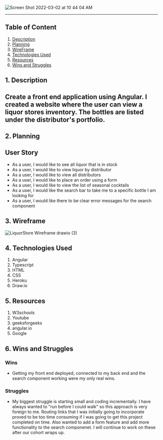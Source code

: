 ![Screen Shot 2022-03-02 at 10 44 04 AM](https://user-images.githubusercontent.com/94800802/156396062-0e9d44c9-de0d-4864-b25e-3feaa2290785.png)

____________________________

## Table of Content
1. [ Description ](#desc)
2. [ Planning ](#plan)
3. [ WireFrame ](#Wireframe)
4. [ Technologies Used ](#Technologies-Used)
5. [ Resources ](#Resources)
6. [ Wins and Struggles ](#WinsandStruggles)

<a name="desc"></a>
## 1. Description

## Create a front end application using Angular.  I created a website where the user can view a liquor stores inventory.  The bottles are listed under the distributor's portfolio.

<a name="plan"></a>
## 2. Planning

## User Story
- As a user, I would like to see all liquor that is in stock 
- As a user, I would like to view liquor by distributor
- As a user, I would like to view all distributors
- As a user, I would like to place an order using a form
- As a user, I would like to view the list of seasonal cocktails
- As a user, I would like the search bar to take me to a specific bottle I am looking for
- As a user, I would like there to be clear error messages for the search component

<a name="Wireframe"></a>
## 3. Wireframe

![LiquorStore Wireframe drawio (3)](https://user-images.githubusercontent.com/94800802/156393932-ff4f8972-e6b9-4591-a4b0-423b038ddda2.png)

<a name="Technologies-Used"></a>
## 4. Technologies Used

1. Angular
2. Typescript
3. HTML
4. CSS
5. Heroku
6. Draw.io

<a name="Resources"></a>
## 5.  Resources

1. W3schools
2. Youtube
3. geeksforgeeks
4. angular.io
5. Google


<a name="WinsandStruggles"></a>
## 6. Wins and Struggles

### Wins
- Getting my front end deployed, connected to my back end and the search component working were my only real wins.  

### Struggles
- My biggest struggle is starting small and coding incrementally.  I have always wanted to "run before I could walk" so this approach is very foreign to me.  Routing links that I was initially going to incorporate proved to be too time consuming if I was going to get this project completed on time.  Also wanted to add a form feature and add more functionality to the search componenet.  I will continue to work on these after our cohort wraps up.
